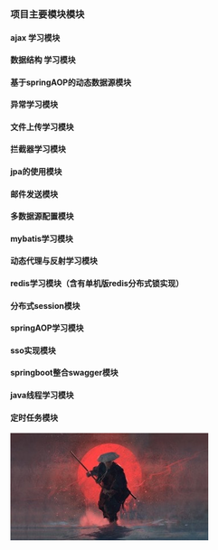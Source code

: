 ### 项目主要模块模块

#### ajax 学习模块

#### 数据结构 学习模块

#### 基于springAOP的动态数据源模块

#### 异常学习模块

#### 文件上传学习模块

#### 拦截器学习模块

#### jpa的使用模块

#### 邮件发送模块

#### 多数据源配置模块

#### mybatis学习模块

#### 动态代理与反射学习模块

#### redis学习模块（含有单机版redis分布式锁实现）

#### 分布式session模块

#### springAOP学习模块

#### sso实现模块

#### springboot整合swagger模块

#### java线程学习模块

#### 定时任务模块

![image](1.jpg)